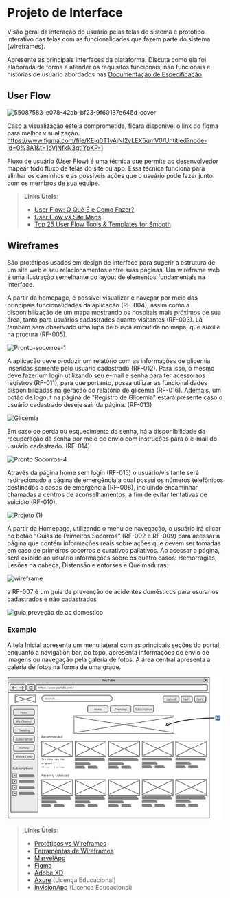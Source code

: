 
# Projeto de Interface

Visão geral da interação do usuário pelas telas do sistema e protótipo interativo das telas com as funcionalidades que fazem parte do sistema (wireframes).

 Apresente as principais interfaces da plataforma. Discuta como ela foi elaborada de forma a atender os requisitos funcionais, não funcionais e histórias de usuário abordados nas <a href="2-Especificação do Projeto.md"> Documentação de Especificação</a>.

## User Flow


![55087583-e078-42ab-bf23-9f60137e645d-cover](https://user-images.githubusercontent.com/105678089/236018748-675f1124-4668-4a3c-8fb2-4394a23c66ef.png)

Caso a visualização esteja comprometida, ficará disponivel o link do figma para melhor visualização.
https://www.figma.com/file/KElq0T1yAjNI2yLEX5qmV0/Untitled?node-id=0%3A1&t=1oVjNfkN3gtiYpKP-1

Fluxo de usuário (User Flow) é uma técnica que permite ao desenvolvedor mapear todo fluxo de telas do site ou app. Essa técnica funciona para alinhar os caminhos e as possíveis ações que o usuário pode fazer junto com os membros de sua equipe.

> **Links Úteis**:
> - [User Flow: O Quê É e Como Fazer?](https://medium.com/7bits/fluxo-de-usu%C3%A1rio-user-flow-o-que-%C3%A9-como-fazer-79d965872534)
> - [User Flow vs Site Maps](http://designr.com.br/sitemap-e-user-flow-quais-as-diferencas-e-quando-usar-cada-um/)
> - [Top 25 User Flow Tools & Templates for Smooth](https://www.mockplus.com/blog/post/user-flow-tools)


## Wireframes

São protótipos usados em design de interface para sugerir a estrutura de um site web e seu relacionamentos entre suas páginas. Um wireframe web é uma ilustração semelhante do layout de elementos fundamentais na interface.

A partir da homepage, é possível visualizar e navegar por meio das principais funcionalidades da aplicação (RF-004), assim como a disponibilização de um mapa mostrando os hospitais mais próximos de sua área, tanto para usuários cadastrados quanto visitantes (RF-003). Lá também será observado uma lupa de busca embutida no mapa, que auxilie na procura (RF-005). 

![Pronto-socorros-1](https://user-images.githubusercontent.com/101735808/235498590-04785444-2d6c-432a-a532-95dbb3c11fd4.jpg)


A aplicação deve produzir um relatório com as informações de glicemia inseridas somente pelo usuário cadastrado (RF-012). Para isso, o mesmo deve fazer um login utilizando seu e-mail e senha para ter acesso aos registros (RF-011), para que portanto, possa utilizar as funcionalidades disponibilizadas na geração do relatório de glicemia (RF-016). Ademais, um botão de logout na página de "Registro de Glicemia" estará presente caso o usuário cadastrado deseje sair da página. (RF-013)

![Glicemia](https://user-images.githubusercontent.com/101735808/235537263-bfb12a99-3763-49b1-8028-e850932c42d7.png)


Em caso de perda ou esquecimento da senha, há a disponibilidade da recuperação da senha por meio de envio com instruções para o e-mail do usuário cadastrado. (RF-014)

![Pronto Socorros-4](https://user-images.githubusercontent.com/101735808/235500116-2a5c2103-e5cf-46b0-be6b-48d2d04c65c5.jpg)


Através da página home sem login (RF-015) o usuário/visitante será redirecionado a página de emergência a qual possui os números telefônicos destinados a casos de emergência (RF-008), incluindo encaminhar chamadas a centros de aconselhamentos, a fim de evitar tentativas de suícidio (RF-010).

![Projeto (1)](https://user-images.githubusercontent.com/128104293/235440923-80dfbf7a-cd4b-4632-a816-58a881a517f4.png)


A partir da Homepage, utilizando o menu de navegação, o usuário irá clicar no botão "Guias de Primeiros Socorros" (RF-002 e RF-009) para acessar a página que contém informações reais sobre ações que devem ser tomadas em caso de primeiros socorros e curativos paliativos. Ao acessar a página, será exibido ao usuário informações sobre os quatro casos: Hemorragias, Lesões na cabeça, Distensão e entorses e Queimaduras: 



![wireframe](https://user-images.githubusercontent.com/105678089/236030876-63a55e16-9127-44db-a86b-5082b699feea.png)


a RF-007 é um guia de prevenção de acidentes domésticos para usurarios cadastrados e não cadastrados

![guia preveção de ac domestico](https://user-images.githubusercontent.com/128707254/235824628-819ec19e-f997-4f35-83e0-2405738eecb4.jpg)




### Exemplo

A tela Inicial apresenta um menu lateral com as principais seções do portal, enquanto a navigation bar, ao topo, apresenta informações de envio de imagens ou navegação pela galeria de fotos. A área central apresenta a galeria de fotos na forma de uma grade.

![Exemplo de Wireframe](img/wireframe-example.png)

 
> **Links Úteis**:
> - [Protótipos vs Wireframes](https://www.nngroup.com/videos/prototypes-vs-wireframes-ux-projects/)
> - [Ferramentas de Wireframes](https://rockcontent.com/blog/wireframes/)
> - [MarvelApp](https://marvelapp.com/developers/documentation/tutorials/)
> - [Figma](https://www.figma.com/)
> - [Adobe XD](https://www.adobe.com/br/products/xd.html#scroll)
> - [Axure](https://www.axure.com/edu) (Licença Educacional)
> - [InvisionApp](https://www.invisionapp.com/) (Licença Educacional)
